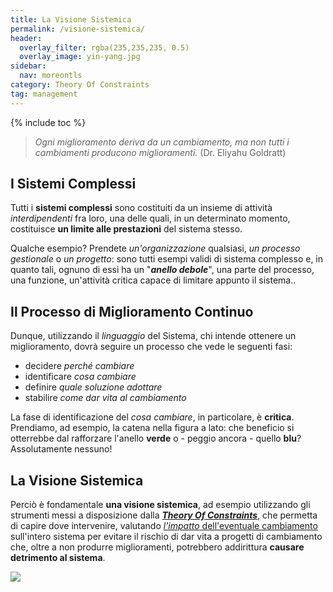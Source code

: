 ```yaml
---
title: La Visione Sistemica
permalink: /visione-sistemica/
header:
  overlay_filter: rgba(235,235,235, 0.5)
  overlay_image: yin-yang.jpg
sidebar: 
  nav: moreontls
category: Theory Of Constraints
tag: management
---
```


{% include toc %}

>*Ogni miglioramento deriva da un cambiamento, ma non tutti i cambiamenti producono miglioramenti.*
> (Dr. Eliyahu Goldratt)

## I Sistemi Complessi
Tutti i **sistemi complessi** sono costituiti da un insieme di attività *interdipendenti* fra loro, una delle quali, in un determinato momento, costituisce **un limite alle prestazioni** del sistema stesso. 

Qualche esempio? Prendete *un'organizzazione* qualsiasi, *un processo gestionale* o *un progetto*: sono tutti esempi validi di sistema complesso e, in quanto tali, ognuno di essi ha un "***anello debole***", una parte del processo, una funzione, un'attività critica capace di limitare appunto il sistema..

## Il Processo di Miglioramento Continuo
Dunque, utilizzando il *linguaggio* del Sistema, chi intende ottenere un miglioramento, dovrà seguire un processo che vede le seguenti fasi:

- decidere *perché cambiare*
- identificare *cosa cambiare*
- definire *quale soluzione adottare*
- stabilire *come dar vita al cambiamento*

La fase di identificazione del *cosa cambiare*, in particolare, è **critica**. Prendiamo, ad esempio, la catena nella figura a lato: che beneficio si otterrebbe dal rafforzare l'anello **verde** o - peggio ancora - quello **blu**? Assolutamente nessuno! 

## La Visione Sistemica
Perciò è fondamentale **una visione sistemica**, ad esempio utilizzando gli strumenti messi a disposizione dalla [***Theory Of Constraints***](http://www.tocico.org/?page=toc), che permetta di capire dove intervenire, valutando [*l'impatto* dell'eventuale  cambiamento](/il-throughput-accounting/) sull'intero sistema per evitare il rischio di dar vita a progetti di cambiamento che, oltre a non produrre miglioramenti, potrebbero addirittura **causare detrimento al sistema**. 

![]({{relative}}/images/system-as-a-chain.jpg)

